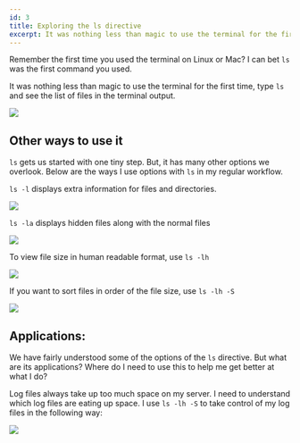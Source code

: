 ```yaml
---
id: 3
title: Exploring the ls directive
excerpt: It was nothing less than magic to use the terminal for the first time, type `ls` and see the list of files in the terminal output. In this short article I show you the variety of options you can use with ls directive
---
```


Remember the first time you used the terminal on Linux or Mac? I can bet `ls` was the first command you used.

It was nothing less than magic to use the terminal for the first time, type `ls` and see the list of files in the terminal output.

![](https://res.cloudinary.com/doohrbhlh/image/upload/v1581861304/exploring-the-ls-command-1.gif)

## Other ways to use it


`ls` gets us started with one tiny step. But, it has many other options we overlook. Below are the ways I use options with `ls` in my regular workflow.

`ls -l` displays extra information for files and directories.

![](https://res.cloudinary.com/doohrbhlh/image/upload/v1581861441/exploring-the-ls-command-2_upy9vq.gif)

`ls -la` displays hidden files along with the normal files

![](https://res.cloudinary.com/doohrbhlh/image/upload/v1581861513/exploring-the-ls-command-3_zcb19n.gif)

To view file size in human readable format, use `ls -lh`

![](https://res.cloudinary.com/doohrbhlh/image/upload/v1581861570/exploring-the-ls-command-4_dbe59h.gif)

If you want to sort files in order of the file size, use `ls -lh -S`

![](https://res.cloudinary.com/doohrbhlh/image/upload/v1581861609/exploring-the-ls-commands-5_rqnugz.gif)

## Applications:

We have fairly understood some of the options of the `ls` directive. But what are its applications? Where do I need to use this to help me get better at what I do?

Log files always take up too much space on my server. I need to understand which log files are eating up space. I use `ls -lh -S` to take control of my log files in the following way:

![](https://res.cloudinary.com/doohrbhlh/image/upload/v1581861646/exploring-the-ls-command-6_ajtvgh.gif)